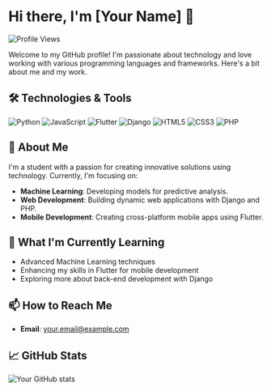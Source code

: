 # Hi there, I'm [Your Name] 👋

![Profile Views](https://komarev.com/ghpvc/?username=justinecua&style=flat-square&color=blue)

Welcome to my GitHub profile! I'm passionate about technology and love working with various programming languages and frameworks. Here's a bit about me and my work.

## 🛠️ Technologies & Tools

![Python](https://img.shields.io/badge/-Python-3776AB?style=for-the-badge&logo=python&logoColor=white)
![JavaScript](https://img.shields.io/badge/-JavaScript-F7DF1E?style=for-the-badge&logo=javascript&logoColor=black)
![Flutter](https://img.shields.io/badge/-Flutter-02569B?style=for-the-badge&logo=flutter&logoColor=white)
![Django](https://img.shields.io/badge/-Django-092E20?style=for-the-badge&logo=django&logoColor=white)
![HTML5](https://img.shields.io/badge/-HTML5-E34F26?style=for-the-badge&logo=html5&logoColor=white)
![CSS3](https://img.shields.io/badge/-CSS3-1572B6?style=for-the-badge&logo=css3&logoColor=white)
![PHP](https://img.shields.io/badge/-PHP-777BB4?style=for-the-badge&logo=php&logoColor=white)

## 🚀 About Me

I'm a student with a passion for creating innovative solutions using technology. Currently, I'm focusing on:

- **Machine Learning**: Developing models for predictive analysis.
- **Web Development**: Building dynamic web applications with Django and PHP.
- **Mobile Development**: Creating cross-platform mobile apps using Flutter.

## 🌱 What I'm Currently Learning

- Advanced Machine Learning techniques
- Enhancing my skills in Flutter for mobile development
- Exploring more about back-end development with Django

## 📫 How to Reach Me

- **Email**: [your.email@example.com](mailto:justcua2001@gmail.com)

## 📈 GitHub Stats

![Your GitHub stats](https://github-readme-stats.vercel.app/api?username=justinecua&show_icons=true&theme=radical)

